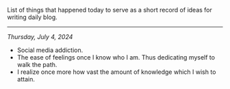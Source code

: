 List of things that happened today to serve as a short record of ideas for writing daily blog.

---

*Thursday, July 4, 2024*

- Social media addiction.
- The ease of feelings once I know who I am. Thus dedicating myself to walk the path.
- I realize once more how vast the amount of knowledge which I wish to attain.